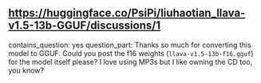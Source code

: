 ## https://huggingface.co/PsiPi/liuhaotian_llava-v1.5-13b-GGUF/discussions/1

contains_question: yes
question_part: Thanks so much for converting this model to GGUF. Could you post the f16 weights (`llava-v1.5-13b-f16.gguf`)  for the model itself please? I love using MP3s but I like owning the CD too, you know?